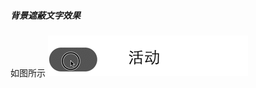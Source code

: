 ##### 背景遮蔽文字效果
如图所示
![](https://github.com/sseen/SNMaskSegmentedControl/raw/master/snmasksegDetail.gif)